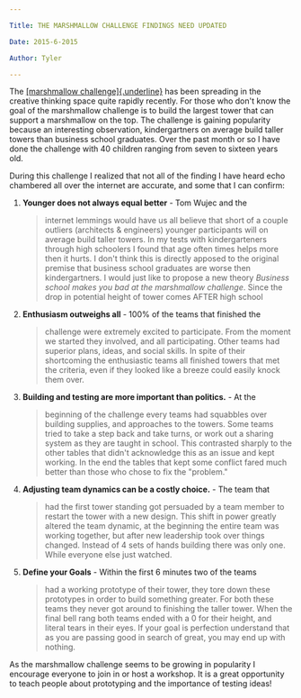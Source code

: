 ```yaml
---

Title: THE MARSHMALLOW CHALLENGE FINDINGS NEED UPDATED

Date: 2015-6-2015

Author: Tyler

---
```


The [[marshmallow
challenge]{.underline}](http://marshmallowchallenge.com/) has been
spreading in the creative thinking space quite rapidly recently. For
those who don't know the goal of the marshmallow challenge is to build
the largest tower that can support a marshmallow on the top. The
challenge is gaining popularity because an interesting observation,
kindergartners on average build taller towers than business school
graduates. Over the past month or so I have done the challenge with 40
children ranging from seven to sixteen years old.

During this challenge I realized that not all of the finding I have
heard echo chambered all over the internet are accurate, and some that I
can confirm:

1.  **Younger does not always equal better** - Tom Wujec and the
    > internet lemmings would have us all believe that short of a couple
    > outliers (architects & engineers) younger participants will on
    > average build taller towers. In my tests with kindergarteners
    > through high schoolers I found that age often times helps more
    > then it hurts. I don\'t think this is directly apposed to the
    > original premise that business school graduates are worse then
    > kindergartners. I would just like to propose a new theory
    > *Business school makes you bad at the marshmallow challenge*.
    > Since the drop in potential height of tower comes AFTER high
    > school

2.  **Enthusiasm outweighs all** - 100% of the teams that finished the
    > challenge were extremely excited to participate. From the moment
    > we started they involved, and all participating. Other teams had
    > superior plans, ideas, and social skills. In spite of their
    > shortcoming the enthusiastic teams all finished towers that met
    > the criteria, even if they looked like a breeze could easily knock
    > them over.

3.  **Building and testing are more important than politics.** - At the
    > beginning of the challenge every teams had squabbles over building
    > supplies, and approaches to the towers. Some teams tried to take a
    > step back and take turns, or work out a sharing system as they are
    > taught in school. This contrasted sharply to the other tables that
    > didn't acknowledge this as an issue and kept working. In the end
    > the tables that kept some conflict fared much better than those
    > who chose to fix the "problem."

4.  **Adjusting team dynamics can be a costly choice.** - The team that
    > had the first tower standing got persuaded by a team member to
    > restart the tower with a new design. This shift in power greatly
    > altered the team dynamic, at the beginning the entire team was
    > working together, but after new leadership took over things
    > changed. Instead of 4 sets of hands building there was only one.
    > While everyone else just watched.

5.  **Define your Goals** - Within the first 6 minutes two of the teams
    > had a working prototype of their tower, they tore down these
    > prototypes in order to build something greater. For both these
    > teams they never got around to finishing the taller tower. When
    > the final bell rang both teams ended with a 0 for their height,
    > and literal tears in their eyes. If your goal is perfection
    > understand that as you are passing good in search of great, you
    > may end up with nothing.

As the marshmallow challenge seems to be growing in popularity I
encourage everyone to join in or host a workshop. It is a great
opportunity to teach people about prototyping and the importance of
testing ideas!
